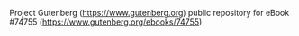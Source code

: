 Project Gutenberg (https://www.gutenberg.org) public repository for
eBook #74755 (https://www.gutenberg.org/ebooks/74755)
